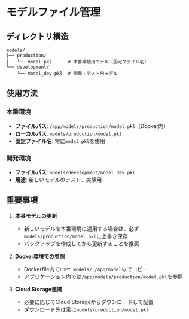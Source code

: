# モデルファイル管理

## ディレクトリ構造

```
models/
├── production/
│   └── model.pkl      # 本番環境用モデル（固定ファイル名）
└── development/
    └── model_dev.pkl  # 開発・テスト用モデル
```

## 使用方法

### 本番環境
- **ファイルパス**: `/app/models/production/model.pkl`（Docker内）
- **ローカルパス**: `models/production/model.pkl`
- **固定ファイル名**: 常に`model.pkl`を使用

### 開発環境
- **ファイルパス**: `models/development/model_dev.pkl`
- **用途**: 新しいモデルのテスト、実験用

## 重要事項

1. **本番モデルの更新**
   - 新しいモデルを本番環境に適用する場合は、必ず`models/production/model.pkl`に上書き保存
   - バックアップを作成してから更新することを推奨

2. **Docker環境での参照**
   - Dockerfile内で`COPY models/ /app/models/`でコピー
   - アプリケーション内では`/app/models/production/model.pkl`を参照

3. **Cloud Storage連携**
   - 必要に応じてCloud Storageからダウンロードして配置
   - ダウンロード先は常に`models/production/model.pkl`